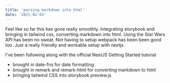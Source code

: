 ```yaml
---
title: 'parsing markdown into html'
date: '2021-02-03'
---
```


Feel like so far this has gone really smoothly. Integrating storybook and bringing in tailwind css, converting markdown into html. Using the Star Wars API has been no sweat. Not having to setup webpack has been been good too. Just a really friendly and workable setup with nextjs

I've been following along with the official NextJS Getting Started tutorial

- brought in date-fns for date formatting
- brought in remark and remark-html for converting markdown to html
- bringing tailwind CSS into storybook preview.js
